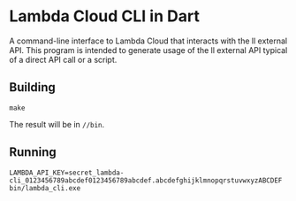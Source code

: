 Lambda Cloud CLI in Dart
=====

A command-line interface to Lambda Cloud that interacts with the ll external API. This program is intended to generate usage of the ll external API typical of a direct API call or a script.

Building
-----

```shell
make
```

The result will be in `//bin`.

Running
-----

```shell
LAMBDA_API_KEY=secret_lambda-cli_0123456789abcdef0123456789abcdef.abcdefghijklmnopqrstuvwxyzABCDEF bin/lambda_cli.exe 
```
